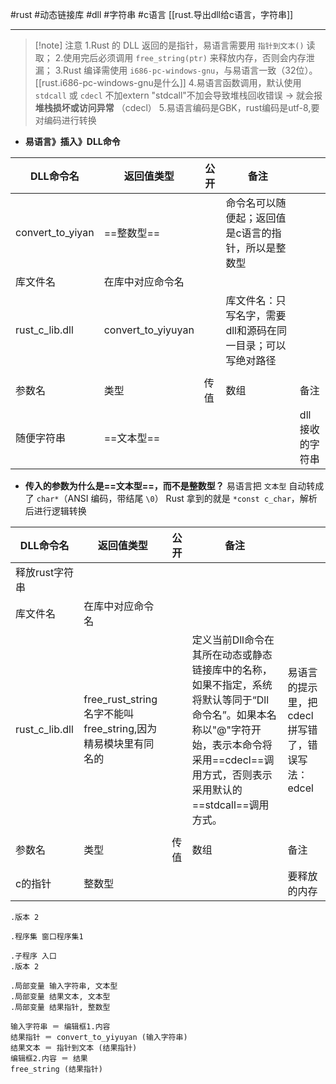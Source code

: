 #rust #动态链接库 #dll #字符串 #c语言 
[[rust.导出dll给c语言，字符串]]

---

> [!note] 注意
> 1.Rust 的 DLL 返回的是指针，易语言需要用 `指针到文本()` 读取；
2.使用完后必须调用 `free_string(ptr)` 来释放内存，否则会内存泄漏；
3.Rust 编译需使用 `i686-pc-windows-gnu`，与易语言一致（32位）。
[[rust.i686-pc-windows-gnu是什么]]
4.易语言函数调用，默认使用 `stdcall` 或 `cdecl`  不加extern  "stdcall"不加会导致堆栈回收错误 → 就会报 **堆栈损坏或访问异常** （cdecl）
5.易语言编码是GBK，rust编码是utf-8,要对编码进行转换




- **易语言》插入》DLL命令**

| DLL命令名           | 返回值类型              | 公开  | 备注                              |           |
| ---------------- | ------------------ | --- | ------------------------------- | --------- |
| convert_to_yiyan | ==整数型==            |     | 命令名可以随便起；返回值是c语言的指针，所以是整数型      |           |
| 库文件名             | 在库中对应命令名           |     |                                 |           |
| rust_c_lib.dll   | convert_to_yiyuyan |     | 库文件名：只写名字，需要dll和源码在同一目录；可以写绝对路径 |           |
|                  |                    |     |                                 |           |
| 参数名              | 类型                 | 传值  | 数组                              | 备注        |
| 随便字符串            | ==文本型==            |     |                                 | dll接收的字符串 |

- **传入的参数为什么是==文本型==，而不是整数型？**
	易语言把 `文本型` 自动转成了 `char*`（ANSI 编码，带结尾 `\0`）
	Rust 拿到的就是 `*const c_char`，解析后进行逻辑转换

| DLL命令名         | 返回值类型                                            | 公开  | 备注                                                                                                             |                               |
| -------------- | ------------------------------------------------ | --- | -------------------------------------------------------------------------------------------------------------- | ----------------------------- |
| 释放rust字符串      |                                                  |     |                                                                                                                |                               |
| 库文件名           | 在库中对应命令名                                         |     |                                                                                                                |                               |
| rust_c_lib.dll | free_rust_string<br>名字不能叫free_string,因为精易模块里有同名的 |     | 定义当前Dll命令在其所在动态或静态链接库中的名称，如果不指定，系统将默认等同于“Dll命令名”。如果本名称以"@"字符开始，表示本命令将采用==cdecl==调用方式，否则表示采用默认的==stdcall==调用方式。 | 易语言的提示里，把cdecl拼写错了，错误写法：edcel |
|                |                                                  |     |                                                                                                                |                               |
| 参数名            | 类型                                               | 传值  | 数组                                                                                                             | 备注                            |
| c的指针           | 整数型                                              |     |                                                                                                                | 要释放的内存                        |


```
.版本 2

.程序集 窗口程序集1

.子程序 入口
.版本 2

.局部变量 输入字符串, 文本型
.局部变量 结果文本, 文本型
.局部变量 结果指针, 整数型

输入字符串 ＝ 编辑框1.内容
结果指针 ＝ convert_to_yiyuyan (输入字符串)
结果文本 ＝ 指针到文本 (结果指针)
编辑框2.内容 ＝ 结果
free_string (结果指针)


```